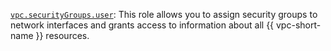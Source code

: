 [`vpc.securityGroups.user`](../../../../iam/concepts/access-control/roles.md#vpc-securitygroups-user): This role allows you to assign security groups to network interfaces and grants access to information about all {{ vpc-short-name }} resources.
